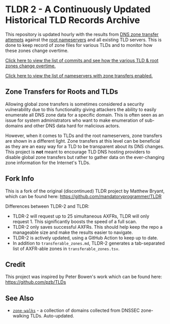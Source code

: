 # TLDR 2 - A Continuously Updated Historical TLD Records Archive
This repository is updated hourly with the results from [DNS zone transfer attempts](https://en.wikipedia.org/wiki/DNS_zone_transfer) against the [root nameservers](https://en.wikipedia.org/wiki/Root_name_server) and all existing TLD servers. This is done to keep record of zone files for various TLDs and to monitor how these zones change overtime.

[Click here to view the list of commits and see how the various TLD & root zones change overtime.](https://github.com/flotwig/TLDR-2/commits/main)

[Click here to view the list of nameservers with zone transfers enabled.](https://github.com/flotwig/TLDR-2/blob/main/transferable_zones.md)

## Zone Transfers for Roots and TLDs
Allowing global zone transfers is sometimes considered a security vulnerability due to this functionality giving attackers the ability to easily enumerate all DNS zone data for a specific domain. This is often seen as an issue for system administrators who want to make enumeration of sub-domains and other DNS data hard for malicious actors.

However, when it comes to TLDs and the root nameservers, zone transfers are shown in a different light. Zone transfers at this level can be beneficial as they are an easy way for a TLD to be transparent about its DNS changes. This project is **not** meant to encourage TLD DNS hosting providers to disable global zone transfers but rather to gather data on the ever-changing zone information for the Internet's TLDs.

## Fork Info
This is a fork of the original (discontinued) TLDR project by Matthew Bryant, which can be found here: https://github.com/mandatoryprogrammer/TLDR

Differences between TLDR-2 and TLDR:
* TLDR-2 will request up to 25 simultaneous AXFRs, TLDR will only request 1. This significantly boosts the speed of a full scan.
* TLDR-2 only saves successful AXFRs. This should help keep the repo a manageable size and make the results easier to navigate.
* TLDR-2 is actively updated, using a GitHub Action to keep up to date.
* In addition to `transferable_zones.md`, TLDR-2 generates a tab-separated list of AXFR-able zones in `transferable_zones.tsv`.

## Credit
This project was inspired by Peter Bowen's work which can be found here: https://github.com/pzb/TLDs

## See Also

* [`zone-walks`](https://github.com/flotwig/zone-walks) - a collection of domains collected from DNSSEC zone-walking TLDs. Auto-updated.
